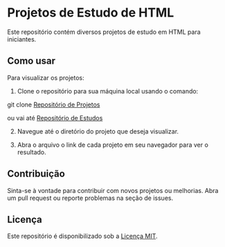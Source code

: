 # Projetos de Estudo de HTML

Este repositório contém diversos projetos de estudo em HTML para iniciantes.

## Como usar

Para visualizar os projetos:

1. Clone o repositório para sua máquina local usando o comando:

git clone <a href="https://rangelzin.github.io" target="_blank"> Repositório de Projetos</a>

ou vai até <a href="github.com/Rangelzin/Estudos-de-HTML-CSS"> Repositório de Estudos</a>

2. Navegue até o diretório do projeto que deseja visualizar.

3. Abra o arquivo o link de cada projeto em seu navegador para ver o resultado.

## Contribuição

Sinta-se à vontade para contribuir com novos projetos ou melhorias. Abra um pull request ou reporte problemas na seção de issues.

## Licença

Este repositório é disponibilizado sob a [Licença MIT](LICENSE).
